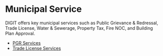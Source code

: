 # Municipal Service

DIGIT offers key municipal services such as Public Grievance & Redressal, Trade License, Water & Sewerage, Property Tax, Fire NOC, and Building Plan Approval.

* [PGR Services](pgr-services.md)
* [Trade License Services](trade-license-service.md)





